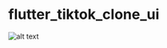 # flutter_tiktok_clone_ui
![alt text](https://github.com/khshaaban-dev/flutter_tiktok_clone_ui/blob/main/images/tiktok.jpg)

